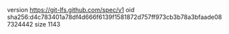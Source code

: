 version https://git-lfs.github.com/spec/v1
oid sha256:d4c783401a78df4d666f6139f1581872d757ff973cb3b78a3bfaade087324442
size 1143
